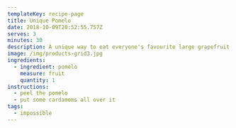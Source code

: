 ```yaml
---
templateKey: recipe-page
title: Unique Pomelo
date: 2018-10-09T20:52:55.757Z
serves: 3
minutes: 30
description: A unique way to eat everyone's favourite large grapefruit
image: /img/products-grid3.jpg
ingredients:
  - ingredient: pomelo
    measure: fruit
    quantity: 1
instructions:
  - peel the pomelo
  - put some cardamoms all over it
tags:
  - impossible
---
```

